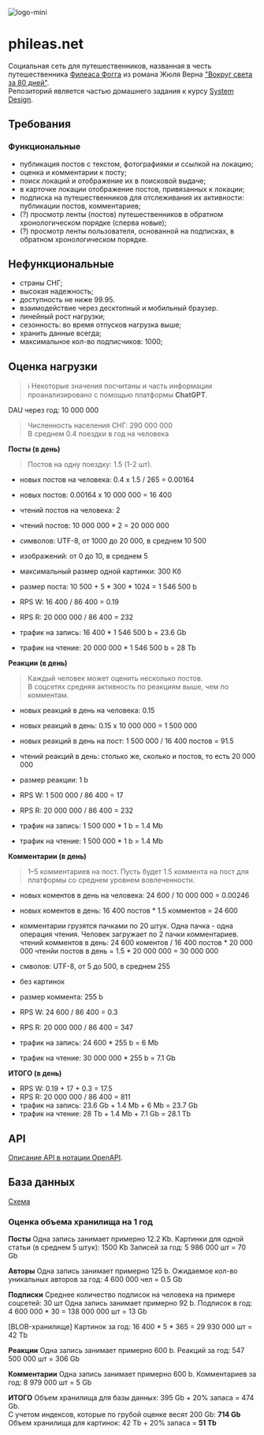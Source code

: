 ![logo-mini](https://github.com/user-attachments/assets/a1e75f4e-e214-4f5e-8d4c-29f91fe55a5e)

# phileas.net
Социальная сеть для путешественников, названная в честь путешественника [Филеаса Фогга](https://ru.wikipedia.org/wiki/%D0%A4%D0%B8%D0%BB%D0%B5%D0%B0%D1%81_%D0%A4%D0%BE%D0%B3%D0%B3) из романа Жюля Верна ["Вокруг света за 80 дней"](https://ru.wikipedia.org/wiki/%D0%92%D0%BE%D0%BA%D1%80%D1%83%D0%B3_%D1%81%D0%B2%D0%B5%D1%82%D0%B0_%D0%B7%D0%B0_80_%D0%B4%D0%BD%D0%B5%D0%B9_(%D1%80%D0%BE%D0%BC%D0%B0%D0%BD)).  
Репозиторий является частью домашнего задания к курсу [System Design](https://balun.courses/courses/system_design).

## Требования
### Функциональные
- публикация постов с текстом, фотографиями и ссылкой на локацию;
- оценка и комментарии к посту;
- поиск локаций и отображение их в поисковой выдаче;
- в карточке локации отображение постов, привязанных к локации;
- подписка на путешественников для отслеживания их активности: публикации постов, комментариев;
- (?) просмотр ленты (постов) путешественников в обратном хронологическом порядке (сперва новые);
- (?) просмотр ленты пользователя, основанной на подписках, в обратном хронологическом порядке.

## Нефункциональные
- страны СНГ;
- высокая надежность;
- доступность не ниже 99.95.
- взаимодействие через десктопный и мобильный браузер.
- линейный рост нагрузки;
- сезонность: во время отпусков нагрузка выше;
- хранить данные всегда;
- максимальное кол-во подписчиков: 1000;

## Оценка нагрузки
> ℹ️ Некоторые значения посчитаны и часть информации проанализировано с помощью платформы **ChatGPT**.

DAU через год: 10 000 000

> Численность населения СНГ: 290 000 000  
> В среднем 0.4 поездки в год на человека

**Посты (в день)**
> Постов на одну поездку: 1.5 (1-2 шт).
- новых постов на человека: 0.4 x 1.5 / 265 = 0.00164
- новых постов: 0.00164 x 10 000 000 = 16 400
- чтений постов на человека: 2
- чтений постов: 10 000 000 * 2 = 20 000 000
  
- символов: UTF-8, от 1000 до 20 000, в среднем 10 500
- изображений: от 0 до 10, в среднем 5
- максимальный размер одной картинки: 300 Кб
- размер поста: 10 500 + 5 * 300 * 1024 = 1 546 500 b

- RPS W: 16 400 / 86 400 = 0.19
- RPS R: 20 000 000 / 86 400 = 232
- трафик на запись: 16 400 * 1 546 500 b = 23.6 Gb
- трафик на чтение: 20 000 000 * 1 546 500 b = 28 Tb

**Реакции (в день)**
> Каждый человек может оценить несколько постов.  
> В соцсетях средняя активность по реакциям выше, чем по комментам.
- новых реакций в день на человека: 0.15
- новых реакций в день: 0.15 x 10 000 000 = 1 500 000
- новых реакций в день на пост: 1 500 000 / 16 400 постов = 91.5
- чтений реакций в день: столько же, сколько и постов, то есть 20 000 000
- размер реакции: 1 b

- RPS W: 1 500 000 / 86 400 = 17
- RPS R: 20 000 000 / 86 400 = 232
- трафик на запись: 1 500 000 * 1 b = 1.4 Mb
- трафик на чтение: 1 500 000 * 1 b = 1.4 Mb

**Комментарии (в день)**
> 1–5 комментариев на пост.
> Пусть будет 1.5 коммента на пост для платформы со среднем уровнем вовлеченности.
- новых коментов в день на человека: 24 600 / 10 000 000 = 0.00246
- новых коментов в день: 16 400 постов * 1.5 комментов = 24 600
- комментарии грузятся пачками по 20 штук. Одна пачка - одна операция чтения. Человек загружает по 2 пачки комментариев.  
  чтений комментов в день: 24 600 коментов / 16 400 постов * 20 000 000 чтенйи постов в день = 1.5 * 20 000 000 = 30 000 000
- смволов: UTF-8, от 5 до 500, в среднем 255
- без картинок
- размер коммента: 255 b

- RPS W: 24 600 / 86 400 = 0.3
- RPS R: 20 000 000 / 86 400 = 347
- трафик на запись: 24 600 * 255 b = 6 Mb
- трафик на чтение: 30 000 000 * 255 b = 7.1 Gb

**ИТОГО (в день)**
- RPS W: 0.19 + 17 + 0.3 = 17.5
- RPS R: 20 000 000 / 86 400 = 811
- трафик на запись: 23.6 Gb + 1.4 Mb + 6 Mb = 23.7 Gb
- трафик на чтение: 28 Tb + 1.4 Mb + 7.1 Gb = 28.1 Tb

## API
[Описание API в нотации OpenAPI](https://github.com/apashkov-ext/social_network_system_design/blob/main/api/rest_api.yml).

## База данных
[Схема](https://dbdiagram.io/d/683f554861dc3bf08d6cf66a)

### Оценка объема хранилища на 1 год

**Посты**
Одна запись занимает примерно 12.2 Kb. 
Картинки для одной статьи (в среднем 5 штук): 1500 Kb
Записей за год: 5 986 000 шт = 70 Gb

**Авторы**
Одна запись занимает примерно 125 b. 
Ожидаемое кол-во уникальных авторов за год: 4 600 000 чел = 0.5 Gb

**Подписки**
Среднее количество подписок на человека на примере соцсетей: 30 шт
Одна запись занимает примерно 92 b. 
Подписок в год: 4 600 000 * 30 = 138 000 000 шт = 13 Gb

[BLOB-хранилище] Картинок за год: 16 400 * 5 * 365 = 29 930 000 шт = 42 Tb

**Реакции**
Одна запись занимает примерно 600 b. 
Реакций за год: 547 500 000 шт = 306 Gb

**Комментарии**
Одна запись занимает примерно 600 b. 
Комментариев за год: 8 979 000 шт = 5 Gb

**ИТОГО**
Объем хранилища для базы данных: 395 Gb + 20% запаса = 474 Gb.  
С учетом индексов, которые по грубой оценке весят 200 Gb: **714 Gb**  
Объем хранилища для картинок: 42 Tb + 20% запаса = **51 Tb**
